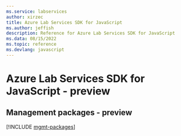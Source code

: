 ```yaml
---
ms.service: labservices
author: xirzec
title: Azure Lab Services SDK for JavaScript
ms.author: jeffish
description: Reference for Azure Lab Services SDK for JavaScript
ms.data: 08/15/2022
ms.topic: reference
ms.devlang: javascript
---
```

# Azure Lab Services SDK for JavaScript - preview

## Management packages - preview
[!INCLUDE [mgmt-packages](lab-services-mgmt-index.md)]